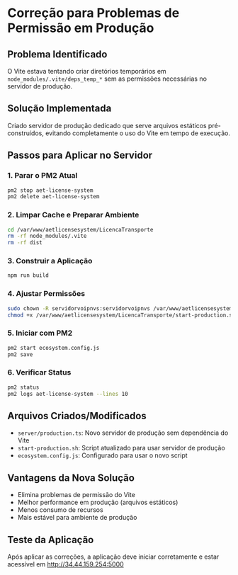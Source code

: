 # Correção para Problemas de Permissão em Produção

## Problema Identificado
O Vite estava tentando criar diretórios temporários em `node_modules/.vite/deps_temp_*` sem as permissões necessárias no servidor de produção.

## Solução Implementada
Criado servidor de produção dedicado que serve arquivos estáticos pré-construídos, evitando completamente o uso do Vite em tempo de execução.

## Passos para Aplicar no Servidor

### 1. Parar o PM2 Atual
```bash
pm2 stop aet-license-system
pm2 delete aet-license-system
```

### 2. Limpar Cache e Preparar Ambiente
```bash
cd /var/www/aetlicensesystem/LicencaTransporte
rm -rf node_modules/.vite
rm -rf dist
```

### 3. Construir a Aplicação
```bash
npm run build
```

### 4. Ajustar Permissões
```bash
sudo chown -R servidorvoipnvs:servidorvoipnvs /var/www/aetlicensesystem/LicencaTransporte
chmod +x /var/www/aetlicensesystem/LicencaTransporte/start-production.sh
```

### 5. Iniciar com PM2
```bash
pm2 start ecosystem.config.js
pm2 save
```

### 6. Verificar Status
```bash
pm2 status
pm2 logs aet-license-system --lines 10
```

## Arquivos Criados/Modificados
- `server/production.ts`: Novo servidor de produção sem dependência do Vite
- `start-production.sh`: Script atualizado para usar servidor de produção
- `ecosystem.config.js`: Configurado para usar o novo script

## Vantagens da Nova Solução
- Elimina problemas de permissão do Vite
- Melhor performance em produção (arquivos estáticos)
- Menos consumo de recursos
- Mais estável para ambiente de produção

## Teste da Aplicação
Após aplicar as correções, a aplicação deve iniciar corretamente e estar acessível em http://34.44.159.254:5000